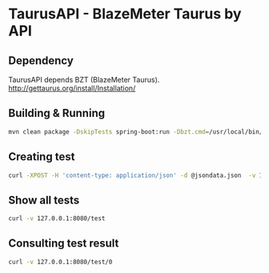 # TaurusAPI - BlazeMeter Taurus by API

## Dependency
TaurusAPI depends BZT (BlazeMeter Taurus).
http://gettaurus.org/install/Installation/

## Building & Running
```bash
mvn clean package -DskipTests spring-boot:run -Dbzt.cmd=/usr/local/bin/bzt
```

## Creating test
```bash
curl -XPOST -H 'content-type: application/json' -d @jsondata.json  -v 127.0.0.1:8080/test
```

## Show all tests
```bash
curl -v 127.0.0.1:8080/test
```

## Consulting test result
```bash
curl -v 127.0.0.1:8080/test/0
```
